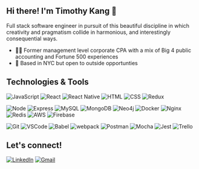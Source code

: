 ## Hi there! I'm Timothy Kang 👋
Full stack software engineer in pursuit of this beautiful discipline in which creativity and pragmatism collide in harmonious, and interestingly consequential ways.
- 🙋‍♂️  Former management level corporate CPA with a mix of Big 4 public accounting and Fortune 500 experiences
- 📍  Based in NYC but open to outside opportunties

## Technologies & Tools
![JavaScript](https://img.shields.io/badge/JavaScript%20-%23323330.svg?&style=flat-square&logo=javascript&logoColor=%23F7DF1E)
![React](https://img.shields.io/badge/React%20-%2320232a.svg?&style=flat-square&logo=react&logoColor=%2361DAFB)
![React Native](https://img.shields.io/badge/react_native-%2320232a.svg?&style=flat-square&logo=react&logoColor=%2361DAFB)
![HTML](https://img.shields.io/badge/HTML5%20-%23E34F26.svg?&style=flat-square&logo=html5&logoColor=white)
![CSS](https://img.shields.io/badge/CSS3%20-%231572B6.svg?&style=flat-square&logo=css3&logoColor=white)
![Redux](https://img.shields.io/badge/redux%20-%23593d88.svg?&style=flat-square&logo=redux&logoColor=white)

![Node](https://img.shields.io/badge/node.js%20-%2343853D.svg?&style=flat-square&logo=node.js&logoColor=white)
![Express](https://img.shields.io/badge/Express%20-%23404d59.svg?&style=flat-square)
![MySQL](https://img.shields.io/badge/MySQL%20-%2300f.svg?&style=flat-square&logo=mysql&logoColor=white)
![MongoDB](https://img.shields.io/badge/MongoDB%20-%234ea94b.svg?&style=flat-square&logo=mongodb&logoColor=white)
![Neo4j](https://img.shields.io/badge/neo4j%20-%23008CC1.svg?&style=flat-square&logo=neo4j&logoColor=white)
![Docker](https://img.shields.io/badge/docker%20-%230db7ed.svg?&style=flat-square&logo=docker&logoColor=white)
![Nginx](https://img.shields.io/badge/nginx%20-%23009639.svg?&style=flat-square&logo=nginx&logoColor=white)
![Redis](https://img.shields.io/badge/redis%20-%23DD0031.svg?&style=flat-square&logo=redis&logoColor=white)
![AWS](https://img.shields.io/badge/AWS%20-%23FF9900.svg?&style=flat-square&logo=amazon-aws&logoColor=white)
![Firebase](https://img.shields.io/badge/firebase%20-%23039BE5.svg?&style=flat-square&logo=firebase)

![Git](https://img.shields.io/badge/Git%20-%23F05033.svg?&style=flat-square&logo=git&logoColor=white)
![VSCode](https://img.shields.io/badge/VS%20Code%20-%23007ACC.svg?&style=flat-square&logo=visual-studio-code&logoColor=white)
![Babel](https://img.shields.io/badge/Babel%20-F9DC3e?style=flat-square&logo=babel&logoColor=black)
![webpack](https://img.shields.io/badge/webpack%20-%238DD6F9.svg?&style=flat-square&logo=webpack&logoColor=black)
![Postman](https://img.shields.io/badge/Postman%20-FF6C37?style=flat-square&logo=postman&logoColor=red)
![Mocha](https://img.shields.io/badge/-mocha%20-%238D6748?&style=flat-square&logo=mocha&logoColor=white)
![Jest](https://img.shields.io/badge/Jest%20-%23C21325.svg?&style=flat-square&logo=Jest&logoColor=white)
![Trello](https://img.shields.io/badge/Trello%20-%23026AA7.svg?&style=flat-square&logo=Trello&logoColor=white)

## Let's connect!
[![LinkedIn](https://img.shields.io/badge/linkedin%20-%230077B5.svg?&style=flat-square&logo=linkedin&logoColor=white)](https://www.linkedin.com/in/timothy-j-kang/)
[![Gmail](https://img.shields.io/badge/Gmail%20-D14836?style=flat-square&logo=gmail&logoColor=white)](mailto:tikang.cs@gmail.com)
